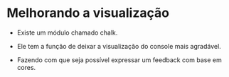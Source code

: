 # Melhorando a visualização

- Existe um módulo chamado chalk.

- Ele tem a função de deixar a visualização do console mais agradável.

- Fazendo com que seja possível expressar um feedback com base em cores.
